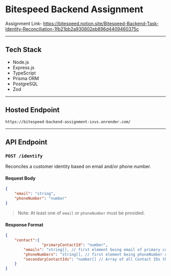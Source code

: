 # Bitespeed Backend Assignment

Assignment Link- https://bitespeed.notion.site/Bitespeed-Backend-Task-Identity-Reconciliation-1fb21bb2a930802eb896d4409460375c

---

## Tech Stack

- Node.js
- Express.js
- TypeScript
- Prisma ORM
- PostgreSQL
- Zod

---

## Hosted Endpoint

`https://bitespeed-backend-assignment-ixvs.onrender.com/`

---

## API Endpoint

### `POST /identify`

Reconciles a customer identity based on email and/or phone number.

#### Request Body
```json
{
	"email": "string",
	"phoneNumber": "number"
}
```
> Note: At least one of `email` or `phoneNumber` must be provided.

#### Response Format
```json
{
	"contact":{
                "primaryContactId": "number",
		"emails": "string[], // first element being email of primary contact",
		"phoneNumbers": "string[], // first element being phoneNumber of primary contact",
		"secondaryContactIds": "number[] // Array of all Contact IDs that are `secondary` to the primary contact"
	}
}
```
